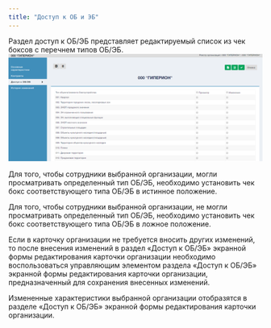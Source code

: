 ```yaml
---
title: "Доступ к ОБ и ЭБ"
---
```


Раздел доступ к ОБ/ЭБ представляет редактируемый список из чек боксов
с перечнем типов ОБ/ЭБ.  
![](main.PNG)

Для того, чтобы сотрудники выбранной организации, могли просматривать определенный тип ОБ/ЭБ, необходимо установить чек бокс соответствующего
типа ОБ/ЭБ в истинное положение.

Для того, чтобы сотрудники выбранной организации, не могли просматривать определенный тип ОБ/ЭБ, необходимо установить чек бокс соответствующего
типа ОБ/ЭБ в ложное положение.

Если в карточку организации не требуется вносить других изменений, то после внесения изменений в раздел «Доступ к ОБ/ЭБ» экранной формы редактирования карточки организации необходимо воспользоваться управляющим элементом  раздела «Доступ к ОБ/ЭБ» экранной формы редактирования карточки организации, предназначенный для сохранения внесенных изменений.

Измененные характеристики выбранной организации отобразятся в разделе «Доступ к ОБ/ЭБ» экранной формы редактирования карточки организации.